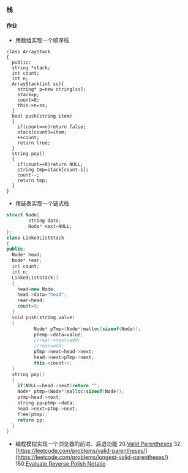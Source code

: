 ### 栈
#### 作业
- 用数组实现一个顺序栈
```c++{.line-numbers}
class ArrayStack
{
  public:
  string *stack;
  int count;
  int n;
  ArrayStack(int ss){
    string* p=new string[ss];
    stack=p;
    count=0;
    this->n=ss;
  }
  bool push(string item)
  {
    if(count==n)return false;
    stack[count]=item;
    ++count;
    return true;
  }
  string pop()
  {
    if(count==0)return NULL;
    string tmp=stack[count-1];
    count--;
    return tmp;
  }
}
```
- 用链表实现一个链式栈
```c++
struct Node{
        string data;
        Node* next=NULL;
};
class LinkedListStack
{
public:
  Node* head;
  Node* rear;
  int count;
  int n;
  LinkedListStack()
  {
    head=new Node;
    head->data="head";
    rear=head;
    count=0;
  }
  void push(string value)
  {
          Node* pTmp=(Node*)malloc(sizeof(Node));
          pTemp->data=value;
          //rear->next=add;
          //rear=add;
          pTmp->next=head->next;
          head->next=pTmp->next;
          this->count++;
  }
  string pop()
  {
    if(NULL==head->next)return "";
    Node* ptmp=(Node*)malloc(sizeof(Node));
    ptmp=head->next;
    string pp=ptmp->data;
    head->next=ptmp->next;
    free(ptmp);
    return pp;
  }
}

```
- 编程模拟实现一个浏览器的前进、后退功能
20.[Valid Parentheses](https://leetcode.com/problems/valid-parentheses/)
32.[https://leetcode.com/problems/valid-parentheses/](https://leetcode.com/problems/longest-valid-parentheses/)
150.[Evaluate Reverse Polish Notatio](https://leetcode.com/problems/evaluate-reverse-polish-notation/)
